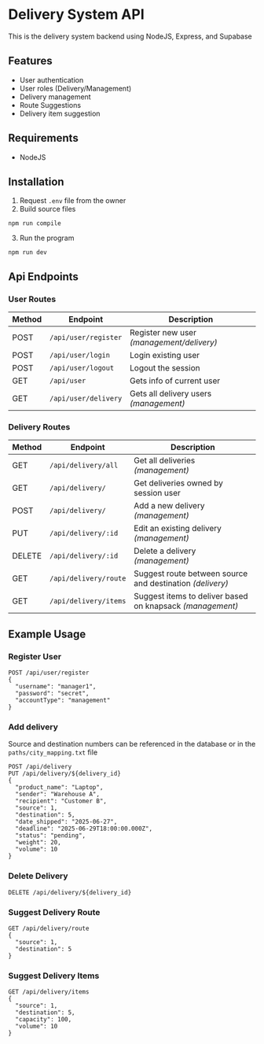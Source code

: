 # Delivery System API
This is the delivery system backend using NodeJS, Express, and Supabase

## Features
- User authentication
- User roles (Delivery/Management)
- Delivery management
- Route Suggestions
- Delivery item suggestion


## Requirements
 - NodeJS

## Installation
1. Request `.env` file from the owner
2. Build source files
```
npm run compile
```
3. Run the program
```
npm run dev
```

## Api Endpoints
### User Routes

| Method | Endpoint         | Description          |
|--------|------------------|----------------------|
| POST   | `/api/user/register` | Register new user *(management/delivery)* |
| POST   | `/api/user/login`    | Login existing user |
| POST   | `/api/user/logout`   | Logout the session  |
| GET    | `/api/user`          | Gets info of current user |
| GET    | `/api/user/delivery` | Gets all delivery users *(management)* |

### Delivery Routes

| Method | Endpoint                     | Description                     |
|--------|------------------------------|---------------------------------|
| GET    | `/api/delivery/all`          | Get all deliveries *(management)*    |
| GET    | `/api/delivery/`             | Get deliveries owned by session user |
| POST   | `/api/delivery/`             | Add a new delivery *(management)*    |
| PUT    | `/api/delivery/:id`          | Edit an existing delivery *(management)*       |
| DELETE | `/api/delivery/:id`          | Delete a delivery *(management)*               |
| GET    | `/api/delivery/route`        | Suggest route between source and destination *(delivery)* |
| GET    | `/api/delivery/items`        | Suggest items to deliver based on knapsack *(management)* |

## Example Usage

### Register User
```
POST /api/user/register
{
  "username": "manager1",
  "password": "secret",
  "accountType": "management"
}
```

### Add delivery
Source and destination numbers can be referenced in the database or in the `paths/city_mapping.txt` file
```
POST /api/delivery
PUT /api/delivery/${delivery_id}
{
  "product_name": "Laptop",
  "sender": "Warehouse A",
  "recipient": "Customer B",
  "source": 1,
  "destination": 5,
  "date_shipped": "2025-06-27",
  "deadline": "2025-06-29T18:00:00.000Z",
  "status": "pending",
  "weight": 20,
  "volume": 10
}
```

### Delete Delivery
```
DELETE /api/delivery/${delivery_id}
```

### Suggest Delivery Route
```
GET /api/delivery/route
{
  "source": 1,
  "destination": 5
}
```

### Suggest Delivery Items
```
GET /api/delivery/items
{
  "source": 1,
  "destination": 5,
  "capacity": 100,
  "volume": 10
}
```
